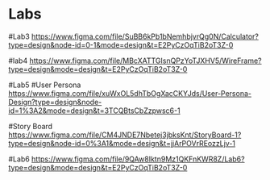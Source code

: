 # Labs

#Lab3
https://www.figma.com/file/SuBB6kPb1bNemhbjvrQg0N/Calculator?type=design&node-id=0-1&mode=design&t=E2PyCzOqTiB2oT3Z-0

#lab4
https://www.figma.com/file/MBcXATTGIsnQPzYoTJXHV5/WireFrame?type=design&mode=design&t=E2PyCzOqTiB2oT3Z-0

#Lab5
#User Persona https://www.figma.com/file/xuWxOL5dhTbOgXacCKYJds/User-Persona-Design?type=design&node-id=1%3A2&mode=design&t=3TCQBtsCbZzpwsc6-1

#Story Board https://www.figma.com/file/CM4JNDE7Nbetej3jbksKnt/StoryBoard-1?type=design&node-id=0%3A1&mode=design&t=jjArPOVrREozzLjv-1

#Lab6
https://www.figma.com/file/9QAw8Iktn9Mz1QKFnKWR8Z/Lab6?type=design&mode=design&t=E2PyCzOqTiB2oT3Z-0
